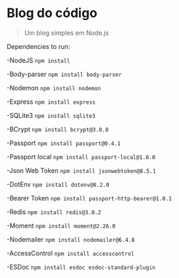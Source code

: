 # Blog do código
> Um blog simples em Node.js

Dependencies to run:

-NodeJS
`npm install`

-Body-parser
`npm install body-parser`

-Nodemon
`npm install nodemon`

-Express
`npm install express`

-SQLite3
`npm install sqlite3`

-BCrypt
`npm install bcrypt@3.0.8`

-Passport
`npm install passport@0.4.1`

-Passport local
`npm install passport-local@1.0.0`

-Json Web Token
`npm install jsonwebtoken@8.5.1`

-DotEnv
`npm install dotenv@8.2.0`

-Bearer Token
`npm install passport-http-bearer@1.0.1`

-Redis
`npm install redis@3.0.2`

-Moment
`npm install moment@2.26.0`

-Nodemailer
`npm install nodemailer@6.4.8`

-AccessControl
`npm install accesscontrol`

-ESDoc
`npm install esdoc esdoc-standard-plugin`